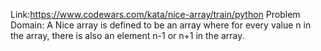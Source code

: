 Link:https://www.codewars.com/kata/nice-array/train/python
Problem Domain: A Nice array is defined to be an array where for every value n in the array, there is also an element n-1 or n+1 in the array.